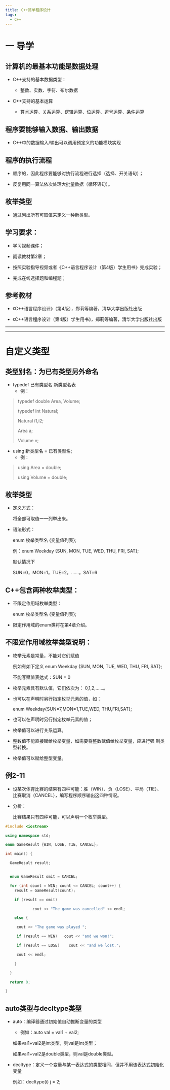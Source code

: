 ```yaml
---
title: C++简单程序设计
tags: 
  - C++
---
```


# 一	导学

## 计算机的最基本功能是数据处理

-   C++支持的基本数据类型：
    -    整数、实数、字符、布尔数据

-   C++支持的基本运算
    -   算术运算、关系运算、逻辑运算、位运算、逗号运算、条件运算

## 程序要能够输入数据、输出数据

-   C++中的数据输入/输出可以调用预定义的功能模块实现

## 程序的执行流程

-   顺序的，因此程序要能够对执行流程进行选择（选择、开关语句）；

-   反复用同一算法依次处理大批量数据（循环语句）。

## 枚举类型

-   通过列出所有可取值来定义一种新类型。

## 学习要求：

-   学习视频课件；

-   阅读教材第2章；

-   按照实验指导视频或者《C++语言程序设计（第4版）学生用书》完成实验；

-   完成在线选择题和编程题；

## 参考教材

-   《C++语言程序设计》（第4版），郑莉等编著，清华大学出版社出版

-   《C++语言程序设计（第4版）学生用书》，郑莉等编著，清华大学出版社出版

---



----

# 自定义类型

## 类型别名：为已有类型另外命名

-   typedef 已有类型名 新类型名表
    -   例：

>   typedef double Area, Volume;
>
>   typedef int Natural;
>
>   Natural i1,i2;
>
>   Area a;
>
>   Volume v;

-   using 新类型名 = 已有类型名;
    -   例：

>   using Area = double;
>
>   using Volume = double;

## 枚举类型

-   定义方式：

    将全部可取值一一列举出来。

-   语法形式：

    enum 枚举类型名 {变量值列表};

    例：enum Weekday {SUN, MON, TUE, WED, THU, FRI, SAT};

    默认情况下

    SUN=0，MON=1，TUE=2，......，SAT=6

 

## C++包含两种枚举类型：

-   不限定作用域枚举类型：

    enum 枚举类型名 {变量值列表};

-   限定作用域的enum类将在第4章介绍。

 

## 不限定作用域枚举类型说明：

-   枚举元素是常量，不能对它们赋值

    例如有如下定义
    enum Weekday {SUN, MON, TUE, WED, THU, FRI, SAT};

    不能写赋值表达式：SUN = 0

-   枚举元素具有默认值，它们依次为： 0,1,2,......。

-   也可以在声明时另行指定枚举元素的值，如：

    enum Weekday{SUN=7,MON=1,TUE,WED, THU,FRI,SAT};

-   也可以在声明时另行指定枚举元素的值；
-   枚举值可以进行关系运算。
-   整数值不能直接赋给枚举变量，如需要将整数赋值给枚举变量，应进行强
    制类型转换。
-   枚举值可以赋给整型变量。

 

## 例2-11

-   设某次体育比赛的结果有四种可能：胜（WIN）、负（LOSE）、平局（TIE）、比赛取消（CANCEL），编写程序顺序输出这四种情况。

-   分析：

    比赛结果只有四种可能，可以声明一个枚举类型。

```C++
#include <iostream>

using namespace std;

enum GameResult {WIN, LOSE, TIE, CANCEL};

int main() {

  GameResult result;


  enum GameResult omit = CANCEL;

  for (int count = WIN; count <= CANCEL; count++) {
    result = GameResult(count);

    if (result == omit)

			cout << "The game was cancelled" << endl;

    else {

     cout << "The game was played ";

     if (result == WIN)   cout << "and we won!";

     if (result == LOSE)    cout << "and we lost.";

     cout << endl;

    }

  }

  return 0;

}
```

## auto类型与decltype类型

-   auto：编译器通过初始值自动推断变量的类型
    -   例如：auto val = val1 + val2;

    如果val1+val2是int类型，则val是int类型；

    如果val1+val2是double类型，则val是double类型。

-   decltype：定义一个变量与某一表达式的类型相同，但并不用该表达式初始化变量

     例如：decltype(i) j = 2;